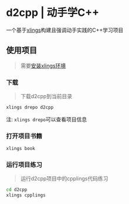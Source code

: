 # d2cpp | 动手学C++

一个基于[xlings](https://github.com/d2learn/xlings)构建且强调动手实践的C++学习项目

## 使用项目

> 需要[安装xlings环境](https://github.com/d2learn/xlings)

### 下载

> 下载d2cpp到当前目录

```bash
xlings drepo d2cpp
```

注: `xlings drepo`可以查看项目信息

### 打开项目书籍

```bash
xlings book
```

### 运行项目练习

> 运行d2cpp项目中的cpplings代码练习

```bash
cd d2cpp
xlings cpplings
```